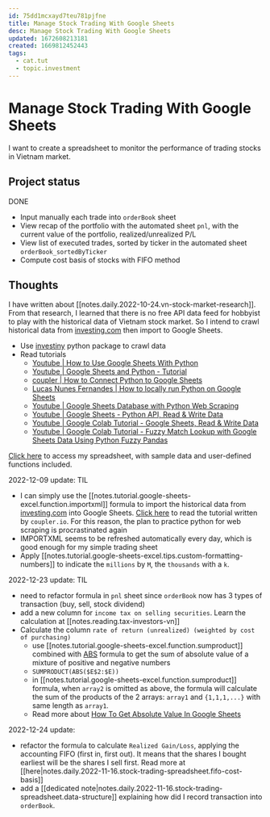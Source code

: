```yaml
---
id: 75dd1mcxayd7teu781pjfne
title: Manage Stock Trading With Google Sheets
desc: Manage Stock Trading With Google Sheets
updated: 1672608213181
created: 1669812452443
tags:
  - cat.tut
  - topic.investment
---
```

# Manage Stock Trading With Google Sheets

I want to create a spreadsheet to monitor the performance of trading stocks in Vietnam market.

## Project status

DONE
- Input manually each trade into `orderBook` sheet
- View recap of the portfolio with the automated sheet `pnl`, with the current value of the portfolio, realized/unrealized P/L 
- View list of executed trades, sorted by ticker in the automated sheet `orderBook_sortedByTicker`
- Compute cost basis of stocks with FIFO method

## Thoughts

I have written about [[notes.daily.2022-10-24.vn-stock-market-research]]. From that research, I learned that there is no free API data feed for hobbyist to play with the historical data of Vietnam stock market. So I intend to crawl historical data from [investing.com](https://www.investing.com/) then import to Google Sheets.

- Use [investiny](https://github.com/alvarobartt/investiny) python package to crawl data
- Read tutorials
    - [Youtube | How to Use Google Sheets With Python](https://www.youtube.com/watch?v=bu5wXjz2KvU)
    - [Youtube | Google Sheets and Python - Tutorial](https://www.youtube.com/watch?v=T1vqS1NL89E)
    - [coupler | How to Connect Python to Google Sheets](https://blog.coupler.io/python-to-google-sheets/)
    - [Lucas Nunes Fernandes | How to locally run Python on Google Sheets](https://betterprogramming.pub/how-to-enable-pythons-access-to-google-sheets-e4264cdb545b)
    - [Youtube | Google Sheets Database with Python Web Scraping](https://www.youtube.com/watch?v=ct0xvw_Z0tU)
    - [Youtube | Google Sheets - Python API, Read & Write Data](https://www.youtube.com/watch?v=4ssigWmExak)
    - [Youtube | Google Colab Tutorial - Google Sheets, Read & Write Data](https://www.youtube.com/watch?v=cN7W2EPM-dw)
    - [Youtube | Google Colab Tutorial - Fuzzy Match Lookup with Google Sheets Data Using Python Fuzzy Pandas](https://www.youtube.com/watch?v=M3JYGiM_Xm8)

[Click here](https://docs.google.com/spreadsheets/d/1CMeBjHsBpL8_txMd6hhwQkfvEhAknmi-rNLycZaXszc/edit?usp=sharing) to access my spreadsheet, with sample data and user-defined functions included.

2022-12-09 update: TIL
- I can simply use the [[notes.tutorial.google-sheets-excel.function.importxml]] formula to import the historical data from [investing.com](https://www.investing.com/) into Google Sheets. [Click here](https://blog.coupler.io/googlefinance-function-advanced-tutorial/) to read the tutorial written by `coupler.io`. For this reason, the plan to practice python for web scraping is procrastinated again
- IMPORTXML seems to be refreshed automatically every day, which is good enough for my simple trading sheet 
- Apply [[notes.tutorial.google-sheets-excel.tips.custom-formatting-numbers]] to indicate the `millions` by `M`, the `thousands` with a `k`.

2022-12-23 update: TIL
- need to refactor formula in `pnl` sheet since `orderBook` now has 3 types of transaction (buy, sell, stock dividend)
- add a new column for `income tax on selling securities`. Learn the calculation at [[notes.reading.tax-investors-vn]]
- Calculate the column `rate of return (unrealized) (weighted by cost of purchasing)`
    - use [[notes.tutorial.google-sheets-excel.function.sumproduct]] combined with [ABS](https://support.google.com/docs/answer/3093459?hl=en) formula to get the sum of absolute value of a mixture of positive and negative numbers
    - `SUMPRODUCT(ABS($E$2:$E))`
    - in [[notes.tutorial.google-sheets-excel.function.sumproduct]] formula, when `array2` is omitted as above, the formula will calculate the sum of the products of the 2 arrays: `array1` and `{1,1,1,...}` with same length as `array1`.
    - Read more about [How To Get Absolute Value In Google Sheets](https://www.alphr.com/absolute-value-google-sheets/)

2022-12-24 update:
- refactor the formula to calculate `Realized Gain/Loss`, applying the accounting FIFO (first in, first out). It means that the shares I bought earliest will be the shares I sell first. Read more at [[here|notes.daily.2022-11-16.stock-trading-spreadsheet.fifo-cost-basis]]
- add a [[dedicated note|notes.daily.2022-11-16.stock-trading-spreadsheet.data-structure]] explaining how did I record transaction into `orderBook`.